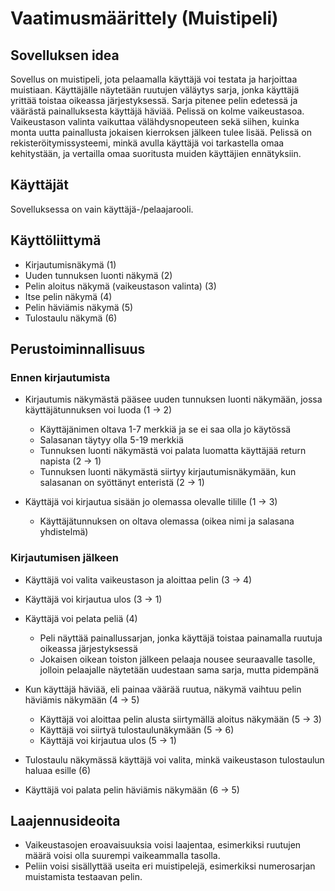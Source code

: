 # Vaatimusmäärittely (Muistipeli)


## Sovelluksen idea
Sovellus on muistipeli, jota pelaamalla käyttäjä voi testata ja harjoittaa muistiaan. Käyttäjälle näytetään ruutujen väläytys sarja, jonka käyttäjä yrittää toistaa oikeassa järjestyksessä. Sarja pitenee pelin edetessä ja väärästä painalluksesta käyttäjä häviää. Pelissä on kolme vaikeustasoa. Vaikeustason valinta vaikuttaa välähdysnopeuteen sekä siihen, kuinka monta uutta painallusta jokaisen kierroksen jälkeen tulee lisää. Pelissä on rekisteröitymissysteemi, minkä avulla käyttäjä voi tarkastella omaa kehitystään, ja vertailla omaa suoritusta muiden käyttäjien ennätyksiin.


## Käyttäjät
Sovelluksessa on vain käyttäjä-/pelaajarooli.

## Käyttöliittymä
- Kirjautumisnäkymä (1)
- Uuden tunnuksen luonti näkymä (2)
- Pelin aloitus näkymä (vaikeustason valinta) (3)
- Itse pelin näkymä (4)
- Pelin häviämis näkymä (5)
- Tulostaulu näkymä (6)

## Perustoiminnallisuus
### Ennen kirjautumista

- Kirjautumis näkymästä pääsee uuden tunnuksen luonti näkymään, jossa käyttäjätunnuksen voi luoda (1 -> 2)
  - Käyttäjänimen oltava 1-7 merkkiä ja se ei saa olla jo käytössä
  - Salasanan täytyy olla 5-19 merkkiä
  - Tunnuksen luonti näkymästä voi palata luomatta käyttäjää return napista (2 -> 1)
  - Tunnuksen luonti näkymästä siirtyy kirjautumisnäkymään, kun salasanan on syöttänyt enteristä (2 -> 1)

- Käyttäjä voi kirjautua sisään jo olemassa olevalle tilille (1 -> 3)
  - Käyttäjätunnuksen on oltava olemassa (oikea nimi ja salasana yhdistelmä)

### Kirjautumisen jälkeen

- Käyttäjä voi valita vaikeustason ja aloittaa pelin (3 -> 4)
- Käyttäjä voi kirjautua ulos (3 -> 1)

- Käyttäjä voi pelata peliä (4)
  - Peli näyttää painallussarjan, jonka käyttäjä toistaa painamalla ruutuja oikeassa järjestyksessä
  - Jokaisen oikean toiston jälkeen pelaaja nousee seuraavalle tasolle, jolloin pelaajalle näytetään uudestaan sama sarja, mutta pidempänä

- Kun käyttäjä häviää, eli painaa väärää ruutua, näkymä vaihtuu pelin häviämis näkymään (4 -> 5)
  - Käyttäjä voi aloittaa pelin alusta siirtymällä aloitus näkymään (5 -> 3)
  - Käyttäjä voi siirtyä tulostaulunäkymään (5 -> 6)
  - Käyttäjä voi kirjautua ulos (5 -> 1)

- Tulostaulu näkymässä käyttäjä voi valita, minkä vaikeustason tulostaulun haluaa esille (6)
- Käyttäjä voi palata pelin häviämis näkymään (6 -> 5)

## Laajennusideoita 

- Vaikeustasojen eroavaisuuksia voisi laajentaa, esimerkiksi ruutujen määrä voisi olla suurempi vaikeammalla tasolla.
- Peliin voisi sisällyttää useita eri muistipelejä, esimerkiksi numerosarjan muistamista testaavan pelin.
